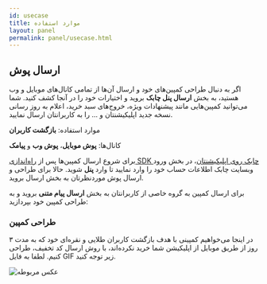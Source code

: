 ```yaml
---
id: usecase
title: موارد استفاده
layout: panel
permalink: panel/usecase.html
---
```

## ارسال پوش

اگر به دنبال طراحی کمپین‌های خود و ارسال آن‌ها از تمامی کانال‌های موبایل و وب هستید، به بخش **ارسال پنل چابک** بروید و اختیارات خود را در آنجا کشف کنید. شما می‌توانید کمپین‌هایی مانند پیشنهادات ویژه، خروج‌های سبد خرید، اعلام به روز رسانی نسخه جدید اپلیکیشنتان و ... را به کاربرانتان ارسال نمایید. 

موارد استفاده: **بازگشت کاربران**

کانال‌ها: **پوش موبایل**، **پوش وب** و **پیامک**

برای شروع ارسال کمپین‌ها پس از [راه‌اندازی SDK چابک روی اپلیکیشنتان](https://doc.chabokpush.com/)، در بخش ورود وبسایت چابک اطلاعات حساب خود را وارد نمایید تا وارد **پنل** شوید. حالا برای طراحی و ارسال پوش موردنظرتان به بخش ارسال بروید. 


برای ارسال کمپین به گروه خاصی از کاربرانتان به بخش **ارسال پیام متنی** بروید و به طراحی کمپین خود بپردازید:

### طراحی کمپین
 
در اینجا می‌خواهیم کمپینی با هدف بازگشت کاربران طلایی و نقره‌ای خود که به مدت ۳ روز از طریق موبایل از اپلیکیشن شما خرید نکرده‌اند، با روش ارسال کد تخفیف، طراحی کنیم. لطفا به فایل GIF زیر توجه کنید.

![عکس مربوطه](http://uupload.ir/files/uxn7_gif2.gif)
